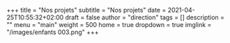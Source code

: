 +++
title       = "Nos projets"
subtitle    = "Nos projets"
date        = 2021-04-25T10:55:32+02:00
draft       = false
author      = "direction"
tags        = []
description = ""
menu        = "main"
weight      = 500
home        = true
dropdown    = true
imglink     = "/images/enfants 003.png"
+++
